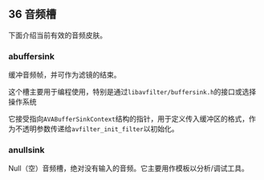 ## 36 音频槽
下面介绍当前有效的音频皮肤。
### abuffersink ###
缓冲音频帧，并可作为滤镜的结束。

这个槽主要用于编程使用，特别是通过`libavfilter/buffersink.h`的接口或选择操作系统

它接受指向`AVABufferSinkContext`结构的指针，用于定义传入缓冲区的格式，作为不透明参数传递给`avfilter_init_filter`以初始化。
### anullsink ###
Null（空）音频槽，绝对没有输入的音频。它主要用作模板以分析/调试工具。